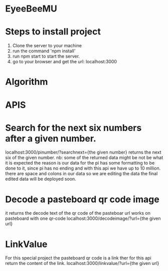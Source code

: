 # EyeeBeeMU
# Steps to install project
1. Clone the server to your machine
2. run the command  'npm install' 
3. run npm start to start the server.
4. go to your browser and get the url: localhost:3000

# Algorithm
# APIS
# Search for the next six numbers after a given number.
localhost:3000/pinumber/?searchnext={the given number}
returns the next six of the given number.
nb: some of the returned data might be not be what it is expected the reason is our data for the 
pi has some formatting to be done to it, since pi has no ending and with this api we have up to 10 million.
there are space and colons in our data so we are editing the data the final edited data will be deployed soon.
# Decode a pasteboard qr code image
it returns the decode text of the qr code of the pasteboar url
works on pasteboard with one qr-code
localhost:3000/decodeimage/?url={the given url}
# LinkValue
For this special project the pasteboard qr code is a link ther for this api return the 
content of the link.
localhost:3000/linkvalue/?url={the given url}
  




